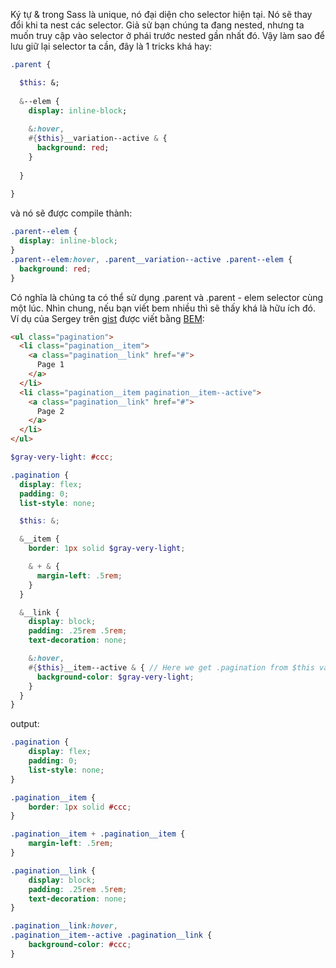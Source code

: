 Ký tự & trong Sass là  unique, nó đại diện cho selector hiện tại. Nó sẽ thay đổi khi ta nest các selector. Giả sử bạn chúng ta đang nested, nhưng ta muốn truy cập vào selector ở phái trước nested gần nhất đó. Vậy làm sao để lưu giữ lại selector ta cần, đây là 1 tricks khá hay:
```sass
.parent {

  $this: &;
  
  &--elem {
    display: inline-block;
    
    &:hover,
    #{$this}__variation--active & {
      background: red;
    }
    
  }
  
}
```

và nó sẽ được compile thành:

```css
.parent--elem {
  display: inline-block;
}
.parent--elem:hover, .parent__variation--active .parent--elem {
  background: red;
}
```

Có nghĩa là chúng ta có thể sử dụng .parent và .parent - elem selector cùng một lúc. Nhìn chung, nếu bạn viết bem nhiều thì sẽ thấy khá là hữu ích đó.
Ví dụ của Sergey trên [gist](https://gist.github.com/kvlsrg/49b09e7d9040583cd33576ad0dd299ea) được viết bằng [BEM](https://css-tricks.com/bem-101/):

```html
<ul class="pagination">
  <li class="pagination__item">
    <a class="pagination__link" href="#">
      Page 1
    </a>
  </li>
  <li class="pagination__item pagination__item--active">
    <a class="pagination__link" href="#">
      Page 2
    </a>
  </li>
</ul>
```

```scss
$gray-very-light: #ccc;

.pagination {
  display: flex;
  padding: 0;
  list-style: none;

  $this: &;

  &__item {
    border: 1px solid $gray-very-light;

    & + & {
      margin-left: .5rem;
    }
  }

  &__link {
    display: block;
    padding: .25rem .5rem;
    text-decoration: none;

    &:hover,
    #{$this}__item--active & { // Here we get .pagination from $this variable
      background-color: $gray-very-light;
    }
  }
}
```

output:

```css
.pagination {
    display: flex;
    padding: 0;
    list-style: none;
}

.pagination__item {
    border: 1px solid #ccc;
}

.pagination__item + .pagination__item {
    margin-left: .5rem;
}

.pagination__link {
    display: block;
    padding: .25rem .5rem;
    text-decoration: none;
}

.pagination__link:hover,
.pagination__item--active .pagination__link {
    background-color: #ccc;
}
```